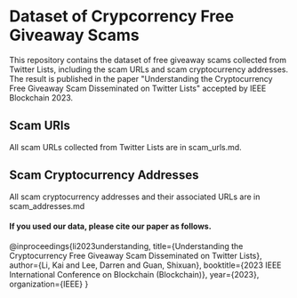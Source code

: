 # Dataset of Crypcorrency Free Giveaway Scams 
This repository contains the dataset of free giveaway scams collected from Twitter Lists, including the scam URLs and scam cryptocurrency addresses. The result is published in the paper "Understanding the Cryptocurrency Free Giveaway Scam Disseminated on Twitter Lists" accepted by IEEE Blockchain 2023.

## Scam URls
All scam URLs collected from Twitter Lists are in scam_urls.md.

## Scam Cryptocurrency Addresses
All scam cryptocurrency addresses and their associated URLs are in scam_addresses.md

#### If you used our data, please cite our paper as follows.

@inproceedings{li2023understanding,
  title={Understanding the Cryptocurrency Free Giveaway Scam Disseminated on Twitter Lists},
  author={Li, Kai and Lee, Darren and Guan, Shixuan},
  booktitle={2023 IEEE International Conference on Blockchain (Blockchain)},
  year={2023},
  organization={IEEE}
}
